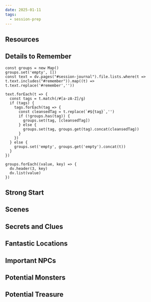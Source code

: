 ```yaml
---
date: 2025-01-11
tags:
  - session-prep
---
```

## Resources


## Details to Remember
```dataviewjs
const groups = new Map()
groups.set('empty', [])
const text = dv.pages("#session-journal").file.lists.where(t => t.text.includes("#remember")).map((t) => t.text.replace('#remember',''))

text.forEach(t => {
  const tags = t.match(/#[a-zA-Z]/g)
  if (tags) {
    tags.forEach(tag => {
      const cleansedTag = t.replace(`#${tag}`,'')
      if (!groups.has(tag)) {
        groups.set(tag, [cleansedTag])
      } else {
        groups.set(tag, groups.get(tag).concat(cleansedTag))
      }
    })
  } else {
    groups.set('empty', groups.get('empty').concat(t))
  }
})

groups.forEach((value, key) => {
  dv.header(3, key)
  dv.list(value)
})
```

## Strong Start  


## Scenes  


## Secrets and Clues  


## Fantastic Locations  


## Important NPCs  


## Potential Monsters  


## Potential Treasure  
